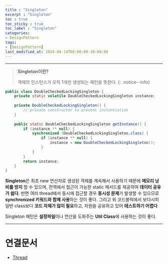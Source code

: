 ```yaml
---
title : "Singleton"
excerpt : "Singleton"
toc : true
toc_sticky : true
toc_label : "Singleton"
categories:
- DesignPattern
tags:
- [DesignPattern]
last_modified_at: 2024-04-14T08:00:00-10:00:00
---
```

  
---
  
> **Singleton이란?**  
>
> 객체의 인스턴스가 오직 1개만 생성되는 패턴을 뜻한다. 
{: .notice--info}  
  
```java
public class DoubleCheckedLockingSingleton {  
    private static volatile DoubleCheckedLockingSingleton instance;  
  
    private DoubleCheckedLockingSingleton() {  
        // private constructor to prevent instantiation  
    }  
  
    public static DoubleCheckedLockingSingleton getInstance() {  
        if (instance ** null) {  
            synchronized (DoubleCheckedLockingSingleton.class) {  
                if (instance ** null) {  
                    instance = new DoubleCheckedLockingSingleton();  
                }  
            }  
        }  
        return instance;  
    }  
}
```

 **Singleton**은 최초 new 연산자로 생성된 객체를 계속해서 사용하기 때문에 **메모리 낭비를 방지** 할 수 있으며, 전역에서 접근이 가능한 static 메서드를 제공하여 **데이터 공유가 쉽다**. 
 반면 여러 thread에서 동시에 접근할 경우 **동시성 문제**가 발생할 수 있으므로 **synchronized 키워드와 함께 사용**하는 것이 좋다. 그리고 위 코드블럭에서 보다시피 일반 class보다 **코드 자체가 많이 필요**하고, 자원을 공유하고 있어 **테스트하기 어렵다**

 Singleton 패턴은 **설정파일**이나 연산을 도와주는 **Util Class**에 사용하는 것이 좋다.
  
---
  
# 연결문서
- [Thread](../../servercommon/servercommon-Thread)